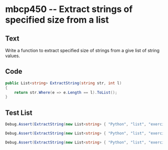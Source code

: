 # mbcp450 -- Extract strings of specified size from a list

## Text

Write a function to extract specified size of strings from a give list of string values.

## Code

```csharp
public List<string> ExtractString(string str, int l) 
{
    return str.Where(e => e.Length == l).ToList();
}
```

## Test List

```csharp
Debug.Assert(ExtractString(new List<string> { "Python", "list", "exercises", "practice", "solution" }, 8).SequenceEqual(new List<string> { "practice", "solution" }));
```

```csharp
Debug.Assert(ExtractString(new List<string> { "Python", "list", "exercises", "practice", "solution" }, 6).SequenceEqual(new List<string> { "Python" }));
```

```csharp
Debug.Assert(ExtractString(new List<string> { "Python", "list", "exercises", "practice", "solution" }, 9).SequenceEqual(new List<string> { "exercises" }));
```

